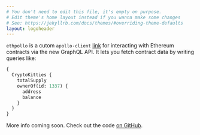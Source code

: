 ```yaml
---
# You don't need to edit this file, it's empty on purpose.
# Edit theme's home layout instead if you wanna make some changes
# See: https://jekyllrb.com/docs/themes/#overriding-theme-defaults
layout: logoheader
---
```


`ethpollo` is a cutom `apollo-client` [link](https://www.apollographql.com/docs/link/) for interacting with Ethereum contracts via the new GraphQL API. It lets you fetch contract data by writing queries like:

```graphql
{
  CryptoKitties {
    totalSupply
    ownerOf(id: 1337) {
      address
      balance
    }
  }
}
```

More info coming soon. Check out the code [on GitHub](https://github.com/sprusr/ethpollo).
